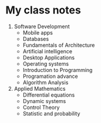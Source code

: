 # My class notes

1. Software Development
   * Mobile apps
   * Databases
   * Fundamentals of Architecture
   * Artificial intelligence
   * Desktop Applications
   * Operating systems
   * Introduction to Programming
   * Programation advance
   * Algorithm Analysis
2. Applied Mathematics
   * Differential equations
   * Dynamic systems
   * Control Theory
   * Statistic and probability
